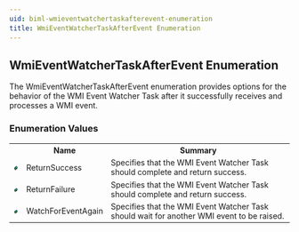 ```yaml
---
uid: biml-wmieventwatchertaskafterevent-enumeration
title: WmiEventWatcherTaskAfterEvent Enumeration
---
```


## WmiEventWatcherTaskAfterEvent Enumeration

<div class="LanguageSummary"><div class ="SummaryItem">The WmiEventWatcherTaskAfterEvent enumeration provides options for the behavior of the WMI Event Watcher Task after it successfully receives and processes a WMI event.</div></div>
<div class="EnumValueGroup">

### Enumeration Values

<table id="EnumValue" class="MemberList"><tbody><tr><th class="MemberTypeIconColumnHeader">&nbsp;</th><th class="MemberNameColumnHeader">Name</th><th class="MemberSummaryColumnHeader">Summary</th></tr><tr class="cd0"><td align="center" class="MemberTypeIcon"><img src="enumValue.png"></img></td><td class="MemberName">ReturnSuccess</td><td class="MemberSummary"><div class ="SummaryItem">Specifies that the WMI Event Watcher Task should complete and return success.</div></td></tr><tr class="cd1"><td align="center" class="MemberTypeIcon"><img src="enumValue.png"></img></td><td class="MemberName">ReturnFailure</td><td class="MemberSummary"><div class ="SummaryItem">Specifies that the WMI Event Watcher Task should complete and return success.</div></td></tr><tr class="cd0"><td align="center" class="MemberTypeIcon"><img src="enumValue.png"></img></td><td class="MemberName">WatchForEventAgain</td><td class="MemberSummary"><div class ="SummaryItem">Specifies that the WMI Event Watcher Task should wait for another WMI event to be raised.</div></td></tr></tbody></table>
</div>